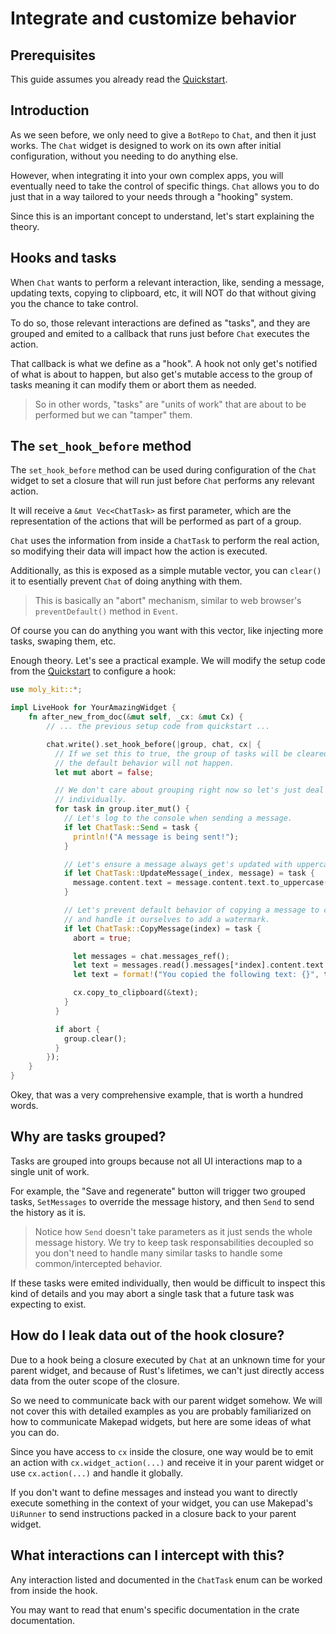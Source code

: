 # Integrate and customize behavior
## Prerequisites

This guide assumes you already read the [Quickstart](quickstart.md).

## Introduction

As we seen before, we only need to give a `BotRepo` to `Chat`, and then it just works.
The `Chat` widget is designed to work on its own after initial configuration, without
you needing to do anything else.

However, when integrating it into your own complex apps, you will eventually need
to take the control of specific things. `Chat` allows you to do just that in a way
tailored to your needs through a "hooking" system.

Since this is an important concept to understand, let's start explaining the
theory.

## Hooks and tasks

When `Chat` wants to perform a relevant interaction, like, sending a message, updating
texts, copying to clipboard, etc, it will NOT do that without giving you the chance
to take control.

To do so, those relevant interactions are defined as "tasks", and they are grouped
and emited to a callback that runs just before `Chat` executes the action.

That callback is what we define as a "hook". A hook not only get's notified
of what is about to happen, but also get's mutable access to the group of tasks
meaning it can modify them or abort them as needed.

> So in other words, "tasks" are "units of work" that are about to be performed
> but we can "tamper" them.

## The `set_hook_before` method

The `set_hook_before` method can be used during configuration of the `Chat` widget
to set a closure that will run just before `Chat` performs any relevant action.

It will receive a `&mut Vec<ChatTask>` as first parameter, which are the representation
of the actions that will be performed as part of a group.

`Chat` uses the information from inside a `ChatTask` to perform the real action,
so modifying their data will impact how the action is executed.

Additionally, as this is exposed as a simple mutable vector, you can `clear()` it
to esentially prevent `Chat` of doing anything with them.

> This is basically an "abort" mechanism, similar to web browser's `preventDefault()`
> method in `Event`.

Of course you can do anything you want with this vector, like injecting more
tasks, swaping them, etc.

Enough theory. Let's see a practical example. We will modify the setup code from
the [Quickstart](quickstart.md) to configure a hook:

```rust
use moly_kit::*;

impl LiveHook for YourAmazingWidget {
    fn after_new_from_doc(&mut self, _cx: &mut Cx) {
        // ... the previous setup code from quickstart ...

        chat.write().set_hook_before(|group, chat, cx| {
          // If we set this to true, the group of tasks will be cleared and
          // the default behavior will not happen.
          let mut abort = false;

          // We don't care about grouping right now so let's just deal with them
          // individually.
          for task in group.iter_mut() {
            // Let's log to the console when sending a message.
            if let ChatTask::Send = task {
              println!("A message is being sent!");
            }

            // Let's ensure a message always get's updated with uppercase text.
            if let ChatTask::UpdateMessage(_index, message) = task {
              message.content.text = message.content.text.to_uppercase();
            }

            // Let's prevent default behavior of copying a message to clipboard
            // and handle it ourselves to add a watermark.
            if let ChatTask::CopyMessage(index) = task {
              abort = true;

              let messages = chat.messages_ref();
              let text = messages.read().messages[*index].content.text.clone();
              let text = format!("You copied the following text: {}", text);

              cx.copy_to_clipboard(&text);
            }
          }

          if abort {
            group.clear();
          }
        });
    }
}
```

Okey, that was a very comprehensive example, that is worth a hundred words.

## Why are tasks grouped?

Tasks are grouped into groups because not all UI interactions map to a single unit
of work.

For example, the "Save and regenerate" button will trigger two grouped tasks,
`SetMessages` to override the message history, and then `Send` to send the history
as it is.

> Notice how `Send` doesn't take parameters as it just sends the whole message history.
> We try to keep task responsabilities decoupled so you don't need to handle many
> similar tasks to handle some common/intercepted behavior.

If these tasks were emited individually, then would be difficult to inspect this
kind of details and you may abort a single task that a future task was expecting
to exist.

## How do I leak data out of the hook closure?

Due to a hook being a closure executed by `Chat` at an unknown time for your parent
widget, and because of Rust's lifetimes, we can't just directly access data from
the outer scope of the closure.

So we need to communicate back with our parent widget somehow. We will not cover
this with detailed examples as you are probably familiarized on how to communicate
Makepad widgets, but here are some ideas of what you can do.

Since you have access to `cx` inside the closure, one way would be to emit an action
with `cx.widget_action(...)` and receive it in your parent widget or use `cx.action(...)`
and handle it globally.

If you don't want to define messages and instead you want to directly execute something
in the context of your widget, you can use Makepad's `UiRunner` to send instructions
packed in a closure back to your parent widget.

## What interactions can I intercept with this?

Any interaction listed and documented in the `ChatTask` enum can be worked from
inside the hook.

You may want to read that enum's specific documentation in the crate documentation.
